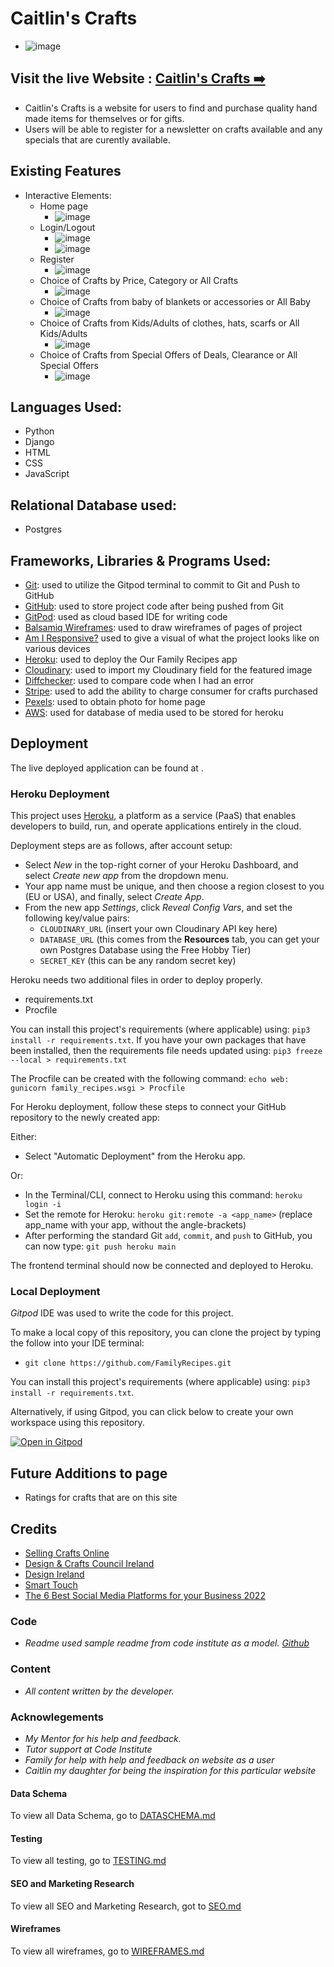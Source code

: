 # Caitlin's Crafts
- ![image](testing/caitlins_crafts_responsiveness.jpg)

## Visit the live Website : **[Caitlin's Crafts :arrow_right:](https://caitlins-crafts.herokuapp.com/)**
- Caitlin's Crafts is a website for users to find and purchase quality hand made items for themselves or for gifts.
- Users will be able to register for a newsletter on crafts available and any specials that are curently available.

## Existing Features
- Interactive Elements:
  - Home page
    - ![image](testing/home_page.jpg)
  - Login/Logout
    - ![image](testing/log_in.jpg)
    - ![image](testing/log_out.jpg)
  - Register
    - ![image](testing/register.jpg)
  - Choice of Crafts by Price, Category or All Crafts
    - ![image](testing/all_crafts.jpg)
  - Choice of Crafts from baby of blankets or accessories or All Baby
    - ![image](testing/baby.jpg)
  - Choice of Crafts from Kids/Adults of clothes, hats, scarfs or All Kids/Adults
    - ![image](testing/kids.jpg)
  - Choice of Crafts from Special Offers of Deals, Clearance or All Special Offers
    - ![image](testing/offers.jpg)

## Languages Used:

- Python
- Django
- HTML
- CSS
- JavaScript

## Relational Database used:

- Postgres

## Frameworks, Libraries & Programs Used:

- [Git](https://git-scm.com): used to utilize the Gitpod terminal to commit to Git and Push to GitHub
- [GitHub](https://github.com/): used to store project code after being pushed from Git
- [GitPod](https://gitpod.io/): used as cloud based IDE for writing code
- [Balsamiq Wireframes](https://balsamiq.com/):  used to draw wireframes of pages of project
- [Am I Responsive?](http://ami.responsivedesign.is/) used to give a visual of what the project looks like on various devices
- [Heroku](https://heroku.com): used to deploy the Our Family Recipes app
- [Cloudinary](https://cloudinary.com/): used to import my Cloudinary field for the featured image
- [Diffchecker](https://www.diffchecker.com/): used to compare code when I had an error
- [Stripe](https://stripe.com/): used to add the ability to charge consumer for crafts purchased
- [Pexels](https://pexels.com/): used to obtain photo for home page
- [AWS](https://aws.amazon.com/): used for database of media used to be stored for heroku


## Deployment

The live deployed application can be found at []().

### Heroku Deployment

This project uses [Heroku](https://www.heroku.com), a platform as a service (PaaS) that enables developers to build, run, and operate applications entirely in the cloud.

Deployment steps are as follows, after account setup:

- Select *New* in the top-right corner of your Heroku Dashboard, and select *Create new app* from the dropdown menu.
- Your app name must be unique, and then choose a region closest to you (EU or USA), and finally, select *Create App*.
- From the new app *Settings*, click *Reveal Config Vars*, and set the following key/value pairs:
  - `CLOUDINARY_URL` (insert your own Cloudinary API key here)
  - `DATABASE_URL` (this comes from the **Resources** tab, you can get your own Postgres Database using the Free Hobby Tier)
  - `SECRET_KEY` (this can be any random secret key)

Heroku needs two additional files in order to deploy properly.
- requirements.txt
- Procfile

You can install this project's requirements (where applicable) using: `pip3 install -r requirements.txt`. If you have your own packages that have been installed, then the requirements file needs updated using: `pip3 freeze --local > requirements.txt`

The Procfile can be created with the following command: `echo web: gunicorn family_recipes.wsgi > Procfile`

For Heroku deployment, follow these steps to connect your GitHub repository to the newly created app:

Either:
- Select "Automatic Deployment" from the Heroku app.

Or:
- In the Terminal/CLI, connect to Heroku using this command: `heroku login -i`
- Set the remote for Heroku: `heroku git:remote -a <app_name>` (replace app_name with your app, without the angle-brackets)
- After performing the standard Git `add`, `commit`, and `push` to GitHub, you can now type: `git push heroku main`

The frontend terminal should now be connected and deployed to Heroku.

### Local Deployment

*Gitpod* IDE was used to write the code for this project.

To make a local copy of this repository, you can clone the project by typing the follow into your IDE terminal:
- `git clone https://github.com/FamilyRecipes.git`

You can install this project's requirements (where applicable) using: `pip3 install -r requirements.txt`.

Alternatively, if using Gitpod, you can click below to create your own workspace using this repository.

[![Open in Gitpod](https://gitpod.io/button/open-in-gitpod.svg)](https://gitpod.io/#https://github.com/pattytonyoneill/caitlins_crafts)

## Future Additions to page
- Ratings for crafts that are on this site

## Credits
-  [Selling Crafts Online](https://wellkeptwallet.com/selling-crafts-online/)
-  [Design & Crafts Council Ireland](https://www.dcci.ie/about/media/press-releases/new-global-online-platform-launched-for-the-very-best-of-irelands-design-an)
-  [Design Ireland](https://www.designireland.ie/)
-  [Smart Touch](https://www.smarttouch.me/)
-  [The 6 Best Social Media Platforms for your Business 2022](https://www.lyfemarketing.com/blog/best-social-media-platforms/)

### Code
- _Readme used sample readme from code institute as a model. [Github](https://github.com/Code-Institute-Solutions/readme-template/blob/master/README.md)_

### Content
- _All content written by the developer._

### Acknowlegements
- _My Mentor for his help and feedback._
- _Tutor support at Code Institute_
- _Family for help with help and feedback on website as a user_
- _Caitlin my daughter for being the inspiration for this particular website_

#### Data Schema
To view all Data Schema, go to [DATASCHEMA.md](DATASCHEMA.md)

#### Testing
To view all testing, go to [TESTING.md](TESTING.md)

#### SEO and Marketing Research
To view all SEO and Marketing Research, got to [SEO.md](SEO.md)

#### Wireframes
To view all wireframes, go to [WIREFRAMES.md](WIREFRAMES.md)
